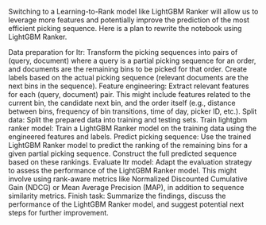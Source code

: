 Switching to a Learning-to-Rank model like LightGBM Ranker will allow us to leverage more features and potentially improve the prediction of the most efficient picking sequence. Here is a plan to rewrite the notebook using LightGBM Ranker.

Data preparation for ltr: Transform the picking sequences into pairs of (query, document) where a query is a partial picking sequence for an order, and documents are the remaining bins to be picked for that order. Create labels based on the actual picking sequence (relevant documents are the next bins in the sequence).
Feature engineering: Extract relevant features for each (query, document) pair. This might include features related to the current bin, the candidate next bin, and the order itself (e.g., distance between bins, frequency of bin transitions, time of day, picker ID, etc.).
Split data: Split the prepared data into training and testing sets.
Train lightgbm ranker model: Train a LightGBM Ranker model on the training data using the engineered features and labels.
Predict picking sequence: Use the trained LightGBM Ranker model to predict the ranking of the remaining bins for a given partial picking sequence. Construct the full predicted sequence based on these rankings.
Evaluate ltr model: Adapt the evaluation strategy to assess the performance of the LightGBM Ranker model. This might involve using rank-aware metrics like Normalized Discounted Cumulative Gain (NDCG) or Mean Average Precision (MAP), in addition to sequence similarity metrics.
Finish task: Summarize the findings, discuss the performance of the LightGBM Ranker model, and suggest potential next steps for further improvement.